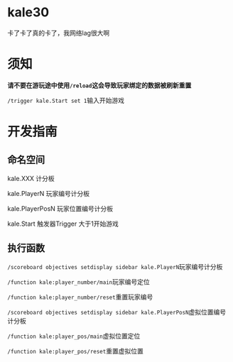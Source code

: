 # kale30
卡了卡了真的卡了，我网络lag很大啊






# 须知 

**请不要在游玩途中使用`/reload`这会导致玩家绑定的数据被刷新重置**

`/trigger kale.Start set 1`输入开始游戏







#  开发指南 

## 命名空间
kale.XXX 计分板

kale.PlayerN 玩家编号计分板

kale.PlayerPosN 玩家位置编号计分板

kale.Start 触发器Trigger 大于1开始游戏

## 执行函数

`/scoreboard objectives setdisplay sidebar kale.PlayerN`玩家编号计分板

`/function kale:player_number/main`玩家编号定位

`/function kale:player_number/reset`重置玩家编号

`/scoreboard objectives setdisplay sidebar kale.PlayerPosN`虚拟位置编号计分板

`/function kale:player_pos/main`虚拟位置定位

`/function kale:player_pos/reset`重置虚拟位置



